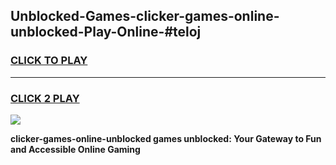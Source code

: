 
## Unblocked-Games-clicker-games-online-unblocked-Play-Online-#teloj
<h3>
<a href="https://premium.freeplayer.one?title=clicker-games-online-unblocked&ref=27F">CLICK TO PLAY</a></h3>
<hr>

<h3>
<a href="https://premium.freeplayer.one?title=clicker-games-online-unblocked&ref=27F">CLICK 2 PLAY</a>
  
</h3>

<a href="https://premium.freeplayer.one?title=clicker-games-online-unblocked&ref=27F"><img src="https://clearcache.store/games.png"></a>


**clicker-games-online-unblocked games unblocked: Your Gateway to Fun and Accessible Online Gaming**
